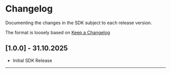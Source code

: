 # Changelog

Documenting the changes in the SDK subject to each release version.

The format is loosely based on [Keep a Changelog](https://keepachangelog.com/en/1.0.0/)

## **[1.0.0]  - 31.10.2025**

- Initial SDK Release                                                 

----
